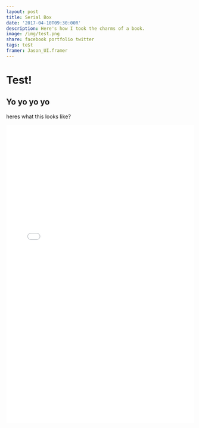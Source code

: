 ```yaml
---
layout: post
title: Serial Box
date: '2017-04-10T09:30:00R'
description: Here's how I took the charms of a book.
image: /img/test.png
share: facebook portfolio twitter
tags: te$t
framer: Jason_UI.framer
---
```

    
# Test!
## Yo yo yo yo
    
heres what this looks like?

<iframe class="lazyload" src="/Jason_UI/index.html" width="100%" height="800px" frameBorder="0"></iframe>